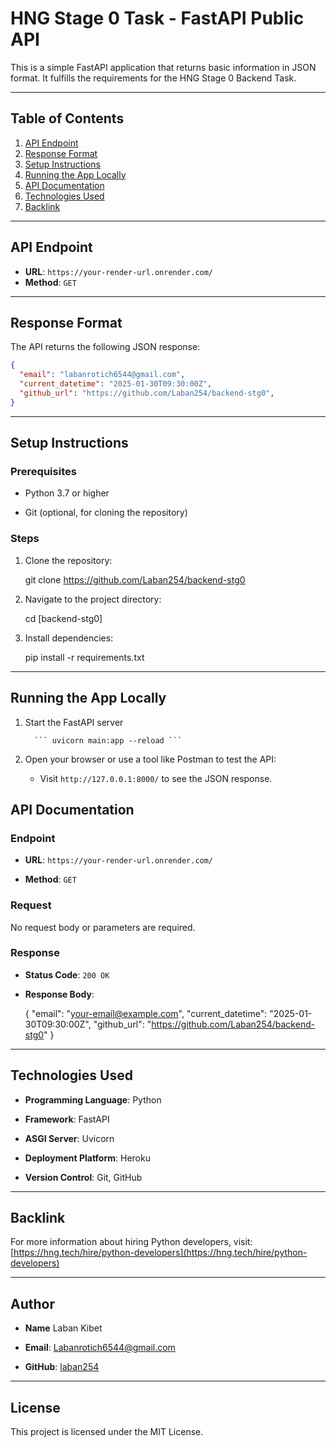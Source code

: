 

# HNG Stage 0 Task - FastAPI Public API

This is a simple FastAPI application that returns basic information in JSON format. It fulfills the requirements for the HNG Stage 0 Backend Task.

---

## Table of Contents
1. [API Endpoint](#api-endpoint)
2. [Response Format](#response-format)
3. [Setup Instructions](#setup-instructions)
4. [Running the App Locally](#running-the-app-locally)
5. [API Documentation](#api-documentation)
6. [Technologies Used](#technologies-used)
7. [Backlink](#backlink)

---

## API Endpoint

- **URL**: `https://your-render-url.onrender.com/`
- **Method**: `GET`

---

## Response Format

The API returns the following JSON response:

```json
{
  "email": "labanrotich6544@gmail.com",
  "current_datetime": "2025-01-30T09:30:00Z",
  "github_url": "https://github.com/Laban254/backend-stg0",
}
```
----------

## Setup Instructions

### Prerequisites

-   Python 3.7 or higher
    
-   Git (optional, for cloning the repository)
    

### Steps

1.  Clone the repository:
    

    
    git clone https://github.com/Laban254/backend-stg0
    
2.  Navigate to the project directory:
    
    
    cd [backend-stg0]
    
3.  Install dependencies:
    
    pip install -r requirements.txt
    

----------

## Running the App Locally

1.  Start the FastAPI server
    
		  ``` uvicorn main:app --reload ```
    
2.  Open your browser or use a tool like Postman to test the API:
    
    -   Visit  `http://127.0.0.1:8000/`  to see the JSON response.

## API Documentation

### Endpoint

-   **URL**:  `https://your-render-url.onrender.com/`
    
-   **Method**:  `GET`
    

### Request

No request body or parameters are required.

### Response

-   **Status Code**:  `200 OK`
    
-   **Response Body**:
    

    
    {
      "email": "your-email@example.com",
      "current_datetime": "2025-01-30T09:30:00Z",
      "github_url": "https://github.com/Laban254/backend-stg0"
    }
    

----------

## Technologies Used

-   **Programming Language**: Python
    
-   **Framework**: FastAPI
    
-   **ASGI Server**: Uvicorn
    
-   **Deployment Platform**: Heroku
    
-   **Version Control**: Git, GitHub
    

----------

## Backlink

For more information about hiring Python developers, visit:  
[https://hng.tech/hire/python-developers](https://hng.tech/hire/python-developers)

----------

## Author

-   **Name** Laban Kibet
    
-   **Email**:  [Labanrotich6544@gmail.com](mailto:Labanrotich6544@gmail.com)
    
-   **GitHub**:  [laban254](https://github.com/laban254)
    

----------

## License

This project is licensed under the MIT License.
